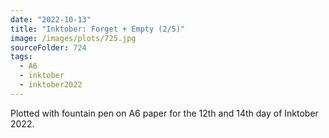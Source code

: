 ```yaml
---
date: "2022-10-13"
title: "Inktober: Forget + Empty (2/5)"
image: /images/plots/725.jpg
sourceFolder: 724
tags:
  - A6
  - inktober
  - inktober2022
---
```


Plotted with fountain pen on A6 paper for the 12th and 14th day of Inktober 2022.

